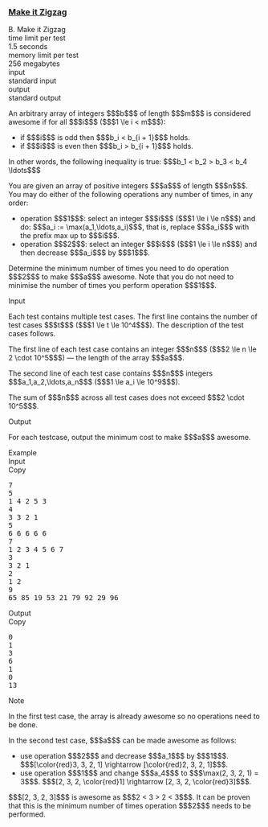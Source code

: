 <h3><a href="https://codeforces.com/contest/2154/problem/B" target="_blank" rel="noopener noreferrer">Make it Zigzag</a></h3>

<div class="header"><div class="title">B. Make it Zigzag</div><div class="time-limit"><div class="property-title">time limit per test</div>1.5 seconds</div><div class="memory-limit"><div class="property-title">memory limit per test</div>256 megabytes</div><div class="input-file input-standard"><div class="property-title">input</div>standard input</div><div class="output-file output-standard"><div class="property-title">output</div>standard output</div></div><div><p>An arbitrary array of integers $$$b$$$ of length $$$m$$$ is considered awesome if for all $$$i$$$ ($$$1 \le i < m$$$): </p><ul> <li> if $$$i$$$ is <span class="tex-font-style-bf">odd</span> then $$$b_i < b_{i + 1}$$$ holds. </li><li> if $$$i$$$ is <span class="tex-font-style-bf">even</span> then $$$b_i > b_{i + 1}$$$ holds. </li></ul><p>In other words, the following inequality is true: $$$b_1 < b_2 > b_3 < b_4 \ldots$$$</p><p>You are given an array of positive integers $$$a$$$ of length $$$n$$$. You may do either of the following operations any number of times, in any order:</p><ul> <li> operation $$$1$$$: select an integer $$$i$$$ ($$$1 \le i \le n$$$) and do: $$$a_i := \max(a_1,\ldots,a_i)$$$, that is, replace $$$a_i$$$ with the prefix max up to $$$i$$$. </li><li> operation $$$2$$$: select an integer $$$i$$$ ($$$1 \le i \le n$$$) and then decrease $$$a_i$$$ by $$$1$$$. </li></ul><p>Determine the minimum number of times you need to do operation $$$2$$$ to make $$$a$$$ awesome. Note that you do <span class="tex-font-style-bf">not</span> need to minimise the number of times you perform operation $$$1$$$.</p></div><div class="input-specification"><div class="section-title">Input</div><p>Each test contains multiple test cases. The first line contains the number of test cases $$$t$$$ ($$$1 \le t \le 10^4$$$). The description of the test cases follows. </p><p>The first line of each test case contains an integer $$$n$$$ ($$$2 \le n \le 2 \cdot 10^5$$$) — the length of the array $$$a$$$.</p><p>The second line of each test case contains $$$n$$$ integers $$$a_1,a_2,\ldots,a_n$$$ ($$$1 \le a_i \le 10^9$$$).</p><p>The sum of $$$n$$$ across all test cases does not exceed $$$2 \cdot 10^5$$$.</p></div><div class="output-specification"><div class="section-title">Output</div><p>For each testcase, output the minimum cost to make $$$a$$$ awesome.</p></div><div class="sample-tests"><div class="section-title">Example</div><div class="sample-test"><div class="input"><div class="title">Input<div title="Copy" data-clipboard-target="#id002829648835351454" id="id006917442297608811" class="input-output-copier">Copy</div></div><pre id="id002829648835351454"><div class="test-example-line test-example-line-even test-example-line-0">7</div><div class="test-example-line test-example-line-odd test-example-line-1">5</div><div class="test-example-line test-example-line-odd test-example-line-1">1 4 2 5 3</div><div class="test-example-line test-example-line-even test-example-line-2">4</div><div class="test-example-line test-example-line-even test-example-line-2">3 3 2 1</div><div class="test-example-line test-example-line-odd test-example-line-3">5</div><div class="test-example-line test-example-line-odd test-example-line-3">6 6 6 6 6</div><div class="test-example-line test-example-line-even test-example-line-4">7</div><div class="test-example-line test-example-line-even test-example-line-4">1 2 3 4 5 6 7</div><div class="test-example-line test-example-line-odd test-example-line-5">3</div><div class="test-example-line test-example-line-odd test-example-line-5">3 2 1</div><div class="test-example-line test-example-line-even test-example-line-6">2</div><div class="test-example-line test-example-line-even test-example-line-6">1 2</div><div class="test-example-line test-example-line-odd test-example-line-7">9</div><div class="test-example-line test-example-line-odd test-example-line-7">65 85 19 53 21 79 92 29 96</div></pre></div><div class="output"><div class="title">Output<div title="Copy" data-clipboard-target="#id0044960600626536384" id="id007102777323960136" class="input-output-copier">Copy</div></div><pre id="id0044960600626536384"><div class="test-example-line test-example-line-odd test-example-line-1">0</div><div class="test-example-line test-example-line-even test-example-line-2">1</div><div class="test-example-line test-example-line-odd test-example-line-3">3</div><div class="test-example-line test-example-line-even test-example-line-4">6</div><div class="test-example-line test-example-line-odd test-example-line-5">1</div><div class="test-example-line test-example-line-even test-example-line-6">0</div><div class="test-example-line test-example-line-odd test-example-line-7">13</div></pre></div></div></div><div class="note"><div class="section-title">Note</div><p>In the first test case, the array is already awesome so no operations need to be done.</p><p>In the second test case, $$$a$$$ can be made awesome as follows: </p><ul> <li> use operation $$$2$$$ and decrease $$$a_1$$$ by $$$1$$$. $$$[\color{red}3, 3, 2, 1] \rightarrow [\color{red}2, 3, 2, 1]$$$. </li><li> use operation $$$1$$$ and change $$$a_4$$$ to $$$\max(2, 3, 2, 1) = 3$$$. $$$[2, 3, 2, \color{red}1] \rightarrow [2, 3, 2, \color{red}3]$$$. </li></ul> $$$[2, 3, 2, 3]$$$ is awesome as $$$2 < 3 > 2 < 3$$$. It can be proven that this is the minimum number of times operation $$$2$$$ needs to be performed.</div>